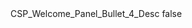 <?xml version="1.0" encoding="UTF-8"?>
<CustomMetadata xmlns="http://soap.sforce.com/2006/04/metadata">
    <label>CSP_Welcome_Panel_Bullet_4_Desc</label>
    <protected>false</protected>
</CustomMetadata>
